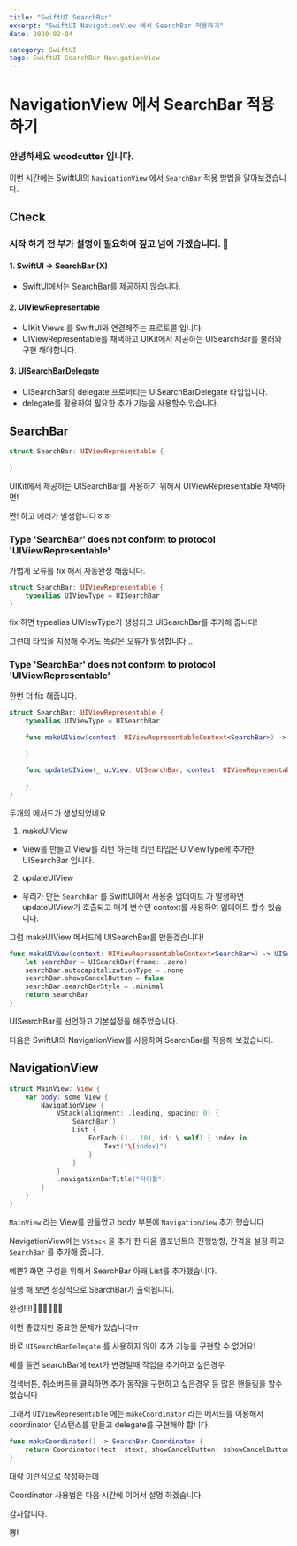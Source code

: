 ```yaml
---
title: "SwiftUI SearchBar"
excerpt: "SwiftUI NavigationView 에서 SearchBar 적용하기"
date: 2020-02-04

category: SwiftUI
tags: SwiftUI SearchBar NavigationView
---
```


# NavigationView 에서 SearchBar 적용하기

### 안녕하세요 woodcutter 입니다.

이번 시간에는 SwiftUI의 `NavigationView` 에서 `SearchBar` 적용 방법을 알아보겠습니다.

## Check
### 시작 하기 전 부가 설명이 필요하여 짚고 넘어 가겠습니다. 🥢
#### 1. SwiftUI -> SearchBar (X)
- SwiftUI에서는 SearchBar를 제공하지 않습니다.

#### 2. UIViewRepresentable
- UIKit Views 를 SwiftUI와 연결해주는 프로토콜 입니다.
- UIViewRepresentable를 채택하고 UIKit에서 제공하는 UISearchBar를 불러와 구현 해야합니다.


#### 3. UISearchBarDelegate
- UISearchBar의 delegate 프로퍼티는 UISearchBarDelegate 타입입니다.
- delegate를 활용하여 필요한 추가 기능을 사용할수 있습니다.

## SearchBar
``` swift
struct SearchBar: UIViewRepresentable {
    
}
```
UIKit에서 제공하는 UISearchBar를 사용하기 위해서 UIViewRepresentable 채택하면!

짠! 하고 에러가 발생합니다ㅎㅎ

### Type 'SearchBar' does not conform to protocol 'UIViewRepresentable'
가볍게 오류를 fix 해서 자동완성 해줍니다.

``` swift
struct SearchBar: UIViewRepresentable {
    typealias UIViewType = UISearchBar
}
```
fix 하면 typealias UIViewType가 생성되고 UISearchBar를 추가해 줍니다!

그런데 타입을 지정해 주어도 똑같은 오류가 발생합니다...
### Type 'SearchBar' does not conform to protocol 'UIViewRepresentable'
한번 더 fix 해줍니다.

``` swift
struct SearchBar: UIViewRepresentable {
    typealias UIViewType = UISearchBar
    
    func makeUIView(context: UIViewRepresentableContext<SearchBar>) -> UISearchBar {
        
    }
    
    func updateUIView(_ uiView: UISearchBar, context: UIViewRepresentableContext<SearchBar>) {
        
    }
}
```
두개의 메서드가 생성되었네요 
1. makeUIView
- View를 만들고 View를 리턴 하는데 리턴 타입은 UIViewType에 추가한 UISearchBar 입니다.
2. updateUIView
- 우리가 만든 `SearchBar` 를 SwiftUI에서 사용중 업데이트 가 발생하면 updateUIView가 호출되고 매개 변수인 context를 사용하여 업데이트 할수 있습니다.

그럼 makeUIView 메서드에 UISearchBar를 만들겠습니다!
``` swift
func makeUIView(context: UIViewRepresentableContext<SearchBar>) -> UISearchBar {
	let searchBar = UISearchBar(frame: .zero)
	searchBar.autocapitalizationType = .none
	searchBar.showsCancelButton = false
	searchBar.searchBarStyle = .minimal
	return searchBar
}

```
UISearchBar를 선언하고 기본설정을 해주었습니다.

다음은 SwiftUI의 NavigationView를 사용하여 SearchBar를 적용해 보겠습니다.

## NavigationView

``` swift
struct MainView: View {
    var body: some View {
        NavigationView {
            VStack(alignment: .leading, spacing: 0) {
                SearchBar()
                List {
                    ForEach((1...10), id: \.self) { index in
                        Text("\(index)")
                    }
                }
            }
            .navigationBarTitle("타이틀")
        }
    }
}
```
`MainView` 라는 View를 만들었고 body 부분에 `NavigationView` 추가 했습니다

NavigationView에는 `VStack` 을 추가 한 다음 컴포넌트의 진행방향, 간격을 설정 하고 `SearchBar` 를 추가해 줍니다.

예쁜? 화면 구성을 위해서 SearchBar 아래 List를 추가했습니다.

실행 해 보면 정상적으로 SearchBar가 출력됩니다.

완성!!!!👏🏻👏🏻👏🏻

이면 좋겠지만 중요한 문제가 있습니다ㅠ

바로 `UISearchBarDelegate` 를 사용하지 않아 추가 기능을 구현할 수 없어요!

예를 들면 searchBar에 text가 변경될때 작업을 추가하고 싶은경우

검색버튼, 취소버튼을 클릭하면 추가 동작을 구현하고 싶은경우 등 많은 핸들링을 할수 없습니다

그래서 `UIViewRepresentable` 에는 `makeCoordinator` 라는 메서드를 이용해서 coordinator 인스턴스를 만들고 delegate를 구현해야 합니다.

``` swift
func makeCoordinator() -> SearchBar.Coordinator {
	return Coordinator(text: $text, showCancelButton: $showCancelButton)
}
```
대략 이런식으로 작성하는데 

Coordinator 사용법은 다음 시간에 이어서 설명 하겠습니다.

감사합니다.

뿅!
